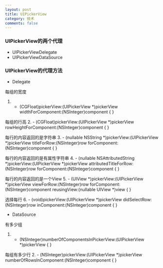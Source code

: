 ```yaml
---
layout: post
title: UIPickerView
category: 技术
comments: false
---
```


### UIPickerView的两个代理

* UIPickerViewDelegate
* UIPickerViewDataSource


### UIPickerView的代理方法

* Delegate


每组的宽度
1. - (CGFloat)pickerView:(UIPickerView *)pickerView widthForComponent:(NSInteger)component
{
}

每组的行高
2. - (CGFloat)pickerView:(UIPickerView *)pickerView rowHeightForComponent:(NSInteger)component
{
}

每行的内容返回的是字符串
3. - (nullable NSString *)pickerView:(UIPickerView *)pickerView titleForRow:(NSInteger)row forComponent:(NSInteger)component 
{
}

每行的内容返回的是有属性字符串
4. - (nullable NSAttributedString *)pickerView:(UIPickerView *)pickerView attributedTitleForRow:(NSInteger)row forComponent:(NSInteger)component 
{
}

每行的内容返回的是一个View
5. - (UIView *)pickerView:(UIPickerView *)pickerView viewForRow:(NSInteger)row forComponent:(NSInteger)component reusingView:(nullable UIView *)view 
{
}

选择每行
6. - (void)pickerView:(UIPickerView *)pickerView didSelectRow:(NSInteger)row inComponent:(NSInteger)component
{
}




* DataSource


有多少组
1. - (NSInteger)numberOfComponentsInPickerView:(UIPickerView *)pickerView
{
}

每组有多少行
2. - (NSInteger)pickerView:(UIPickerView *)pickerView numberOfRowsInComponent:(NSInteger)component
{
}


